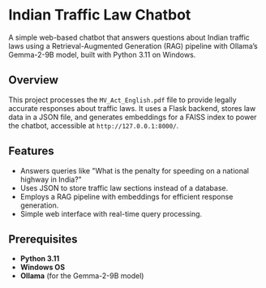 # Indian Traffic Law Chatbot

A simple web-based chatbot that answers questions about Indian traffic laws using a Retrieval-Augmented Generation (RAG) pipeline with Ollama’s Gemma-2-9B model, built with Python 3.11 on Windows.

## Overview
This project processes the `MV_Act_English.pdf` file to provide legally accurate responses about traffic laws. It uses a Flask backend, stores law data in a JSON file, and generates embeddings for a FAISS index to power the chatbot, accessible at `http://127.0.0.1:8000/`.


## Features
- Answers queries like "What is the penalty for speeding on a national highway in India?"
- Uses JSON to store traffic law sections instead of a database.
- Employs a RAG pipeline with embeddings for efficient response generation.
- Simple web interface with real-time query processing.

## Prerequisites
- **Python 3.11**
- **Windows OS**
- **Ollama** (for the Gemma-2-9B model)


